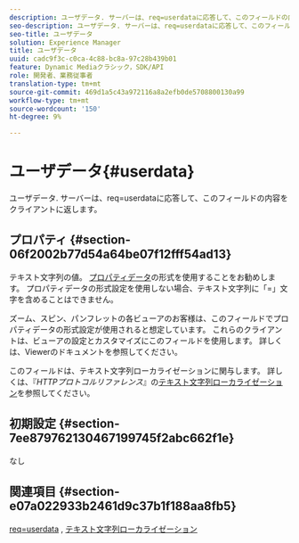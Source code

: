 ```yaml
---
description: ユーザデータ. サーバーは、req=userdataに応答して、このフィールドの内容をクライアントに返します。
seo-description: ユーザデータ. サーバーは、req=userdataに応答して、このフィールドの内容をクライアントに返します。
seo-title: ユーザデータ
solution: Experience Manager
title: ユーザデータ
uuid: cadc9f3c-c0ca-4c88-bc8a-97c28b439b01
feature: Dynamic Mediaクラシック，SDK/API
role: 開発者、業務従事者
translation-type: tm+mt
source-git-commit: 469d1a5c43a972116a8a2efb0de5708800130a99
workflow-type: tm+mt
source-wordcount: '150'
ht-degree: 9%

---
```



# ユーザデータ{#userdata}

ユーザデータ. サーバーは、req=userdataに応答して、このフィールドの内容をクライアントに返します。

## プロパティ {#section-06f2002b77d54a64be07f12fff54ad13}

テキスト文字列の値。 [プロパティデータ](/help/aem-is-ir-api/is-api/image-catalog/image-serving-api-ref/c-image-catalog-reference/c-overview/c-common-data-types/r-property-data.md)の形式を使用することをお勧めします。 プロパティデータの形式設定を使用しない場合、テキスト文字列に「=」文字を含めることはできません。

ズーム、スピン、パンフレットの各ビューアのお客様は、このフィールドでプロパティデータの形式設定が使用されると想定しています。 これらのクライアントは、ビューアの設定とカスタマイズにこのフィールドを使用します。 詳しくは、Viewerのドキュメントを参照してください。

このフィールドは、テキスト文字列ローカライゼーションに関与します。 詳しくは、『*HTTPプロトコルリファレンス*』の[テキスト文字列ローカライゼーション](/help/aem-is-ir-api/is-api/http-ref/image-serving-api-ref/c-http-protocol-reference/c-syntax-and-features/r-text-string-localization.md)を参照してください。

## 初期設定 {#section-7ee879762130467199745f2abc662f1e}

なし

## 関連項目 {#section-e07a022933b2461d9c37b1f188aa8fb5}

[req=userdata](/help/aem-is-ir-api/is-api/http-ref/image-serving-api-ref/c-http-protocol-reference/c-command-reference/r-req/r-req.md) , [テキスト文字列ローカライゼーション](/help/aem-is-ir-api/is-api/http-ref/image-serving-api-ref/c-http-protocol-reference/c-syntax-and-features/r-text-string-localization.md)

